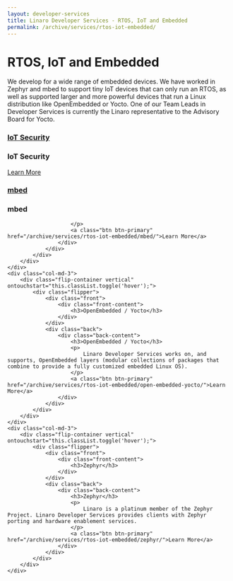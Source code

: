 ```yaml
---
layout: developer-services
title: Linaro Developer Services - RTOS, IoT and Embedded 
permalink: /archive/services/rtos-iot-embedded/
---
```

# RTOS, IoT and Embedded 

We develop for a wide range of embedded devices. 
We have worked in Zephyr and mbed to support tiny IoT devices that can only run an RTOS, as well as supported larger and more powerful devices that run a Linux distribution like OpenEmbedded or Yocto.  One of our Team Leads in Developer Services is currently the Linaro representative to the Advisory Board for Yocto.


<div id="flippers">
    <div class="col-md-3">
        <div class="flip-container vertical" ontouchstart="this.classList.toggle('hover');">
            <div class="flipper">
                <div class="front">
                    <div class="front-content">
                        <a href="/archive/services/rtos-iot-embedded/iot-security/">
                            <h3>IoT Security</h3>
                        </a>
                    </div>
                </div>
                <div class="back">
                    <div class="back-content">
                        <h3>IoT Security</h3>
                        <a class="btn btn-primary" href="/archive/services/rtos-iot-embedded/iot-security/">Learn More</a>
                    </div>
                </div>
            </div>
        </div>
    </div>
    <div class="col-md-3">
        <div class="flip-container vertical" ontouchstart="this.classList.toggle('hover');">
            <div class="flipper">
                <div class="front">
                    <div class="front-content">
                        <a href="/archive/services/rtos-iot-embedded/mbed/">
                            <h3>mbed</h3>
                        </a>
                    </div>
                </div>
                <div class="back">
                    <div class="back-content">
                        <h3>mbed</h3>
                        <p>
                            
                        </p>
                        <a class="btn btn-primary" href="/archive/services/rtos-iot-embedded/mbed/">Learn More</a>
                    </div>
                </div>
            </div>
        </div>
    </div>
    <div class="col-md-3">
        <div class="flip-container vertical" ontouchstart="this.classList.toggle('hover');">
            <div class="flipper">
                <div class="front">
                    <div class="front-content">
                        <h3>OpenEmbedded / Yocto</h3>
                    </div>
                </div>
                <div class="back">
                    <div class="back-content">
                        <h3>OpenEmbedded / Yocto</h3>
                        <p>
                            Linaro Developer Services works on, and supports, OpenEmbedded layers (modular collections of packages that combine to provide a fully customized embedded Linux OS).
                        </p>
                        <a class="btn btn-primary" href="/archive/services/rtos-iot-embedded/open-embedded-yocto/">Learn More</a>
                    </div>
                </div>
            </div>
        </div>
    </div>
    <div class="col-md-3">
        <div class="flip-container vertical" ontouchstart="this.classList.toggle('hover');">
            <div class="flipper">
                <div class="front">
                    <div class="front-content">
                        <h3>Zephyr</h3>
                    </div>
                </div>
                <div class="back">
                    <div class="back-content">
                        <h3>Zephyr</h3>
                        <p>
                            Linaro is a platinum member of the Zephyr Project. Linaro Developer Services provides clients with Zephyr porting and hardware enablement services.
                        </p>
                        <a class="btn btn-primary" href="/archive/services/rtos-iot-embedded/zephyr/">Learn More</a>
                    </div>
                </div>
            </div>
        </div>
    </div>
    

</div>